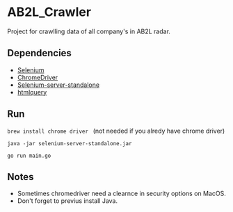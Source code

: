 # AB2L_Crawler
Project for crawlling data of all company's in AB2L radar.

## Dependencies
- [Selenium](https://github.com/tebeka/selenium#readme)
- [ChromeDriver](https://sites.google.com/a/chromium.org/chromedriver/)
- [Selenium-server-standalone](https://selenium-release.storage.googleapis.com/index.html?path=3.5/)
- [htmlquery](https://github.com/antchfx/htmlquery)

## Run
```brew install chrome driver ``` (not needed if you alredy have chrome driver)

```java -jar selenium-server-standalone.jar```

```go run main.go```


## Notes
- Sometimes chromedriver need a clearnce in security options on MacOS.
- Don't forget to previus install Java.
